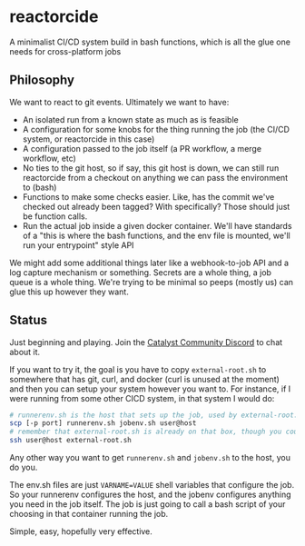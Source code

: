 # reactorcide

A minimalist CI/CD system build in bash functions, which is all the glue one needs for cross-platform jobs

## Philosophy

We want to react to git events. Ultimately we want to have:
* An isolated run from a known state as much as is feasible
* A configuration for some knobs for the thing running the job (the CI/CD system, or reactorcide in this case)
* A configuration passed to the job itself (a PR workflow, a merge workflow, etc)
* No ties to the git host, so if say, this git host is down, we can still run reactorcide from a checkout on anything we can pass the environment to (bash)
* Functions to make some checks easier. Like, has the commit we've checked out already been tagged? With <foo> specifically? Those should just be function calls.
* Run the actual job inside a given docker container. We'll have standards of a "this is where the bash functions, and the env file is mounted, we'll run your entrypoint" style API

We might add some additional things later like a webhook-to-job API and a log capture mechanism or something. Secrets are a whole thing, a job queue is a whole thing. We're trying to be minimal so peeps (mostly us) can glue this up however they want.

## Status

Just beginning and playing. Join the [Catalyst Community Discord](https://discord.gg/sfNb9xRjPn) to chat about it.

If you want to try it, the goal is you have to copy `external-root.sh` to somewhere that has git, curl, and docker (curl is unused at the moment) and then you can setup your system however you want to. For instance, if I were running from some other CICD system, in that system I would do:

```bash
# runnerenv.sh is the host that sets up the job, used by external-root.sh
scp [-p port] runnerenv.sh jobenv.sh user@host
# remember that external-root.sh is already on that box, though you could copy it if you wanted
ssh user@host external-root.sh
```

Any other way you want to get `runnerenv.sh` and `jobenv.sh` to the host, you do you.

The env.sh files are just `VARNAME=VALUE` shell variables that configure the job. So your runnerenv configures the host, and the jobenv configures anything you need in the job itself. The job is just going to call a bash script of your choosing in that container running the job.

Simple, easy, hopefully very effective.
